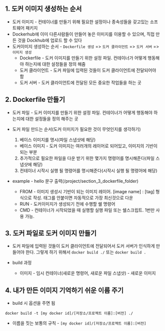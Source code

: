 ## 1. 도커 이미지 생성하는 순서
* 도커 이미지 - 컨테이너를 만들기 위해 필요한 설정이나 종속성들을 갖고있는 소프트웨어 패키지
* Dockerhub에 이미 다른사람들이 만들어 놓은 이미지를 이용할 수 있으며, 직접 만든 것을 Dockhub에 업로드 할 수 있다
* 도커이미지 생성하는 순서 - `Dockerfile 생성` => `도커 클라이언트` => `도커 서버` => `이미지 생성`
  * Dockerfile - 도커 이미지를 만들기 위한 설정 파일. 컨테이너가 어떻게 행동해야 하는지에 대한 설정들을 정의 해줌
  * 도커 클라이언트 - 도커 파일에 입력된 것들이 도커 클라이언트에 전달되어야 함
  * 도커 서버 - 도커 클라이언트에 전달된 모든 중요한 작업들을 하는 곳

## 2. Dockerfile 만들기
* 도커 파일 - 도커 이미지를 만들기 위한 설정 파일. 컨테이너가 어떻게 행동해야 하는지에 대한 설정들을 정의 해주는 곳
* 도커 파일 만드는 순서(도커 이미지가 필요한 것이 무엇인지를 생각하기)
  1. 베이스 이미지를 명시(파일 스냅샷에 해당)
    * 베이스 이미지 - 도커 이미지는 여러개의 레이어로 되어있고, 이미지의 기반이 되는 부분
  2. 추가적으로 필요한 파일을 다운 받기 위한 몇가지 명령어를 명시해준다(파일 스냅샷에 해당)
  3. 컨테이너 시작시 실행 될 명령어를 명시해준다(시작시 실행 될 명령어에 해당)

* example - hello 문구 출력(/project/section_3_dockerfile_folder)
  * FROM - 이미지 생성시 기반이 되는 이미지 레이어. [image name] : [tag] 형식으로 작성. 태그를 안붙이면 자동적으로 가장 최신것으로 다운
  * RUN - 도커이미지가 생성되기 전에 수행할 쉘 명령어
  * CMD - 컨테이너가 시작되었을 때 실행할 실행 파일 또는 쉘스크립트. 1번만 사용 가능.

## 3. 도커 파일로 도커 이미지 만들기
* 도커 파일에 입력된 것들이 도커 클라이언트에 전달되어서 도커 서버가 인식하게 만들어야 한다. 그렇게 하기 위해서 `docker build ./` 또는 `docker build .`

* build 과정
  * 이미지 - 임시 컨테이너(새로운 명령어, 새로운 파일 스냅샷) - 새로운 이미지

## 4. 내가 만든 이미지 기억하기 쉬운 이름 주기
* build 시 옵션을 주면 됨
```
docker build -t [my docker id]/[저장소/프로젝트 이름]:[버전] ./
```
* 이름을 짓는 보통의 규칙 - `[my docker id]/[저장소/프로젝트 이름]:[버전]`
